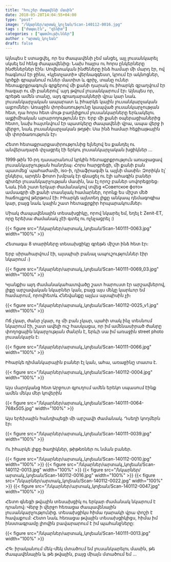 ```yaml
---
title: "հուշեր ժապավենի մասին"
date: 2018-05-28T14:04:55+04:00
type: "post"
image: "/նկարներ/արտակ_կոլեան/Scan-140112-0016.jpg"
tags : ["ժապաւէն", "զենիտ"]
categories : ["պատմութիւններ"]
author : "արտակ_կոլեան"
draft: false
--- 
```


Այնպես է ստացվել, որ ես ժապավենի չեմ անցել, այլ լուսանկարել սկսել եմ հենց ժապավենից։
Նախ հայրս ու հորս ընկերները ինժեներներ էին։ Սովետական ինժեները ինձ համար մի մարդ էր, ով հագնում էր ջինս, «կլետչատի» վերնազգեստ, կրում էր ակնոցներ, կրծքի գրպանում ուներ մատիտ և գրիչ, տանը ուներ հետաքրքրագույն գրքերով մի քանի դարակ ու իհարկե զբաղվում էր հազար ու մի բաներով՝ այդ թվում լուսանկարում էր։ Այնպես որ, գրեթե ամեն տանը, այդ գրադարակների վրա կար նաև լուսանկարչական ապարատ և իհարկե կային լուսանկարչական ալբոմներ։
Առաջին փորձառությունը կապված լուսանկարչության հետ, դա հորս հետ մութ բաղնիքում լուսանկարները երևակելու ալքիմիական արարողությունն Էր։ Երբ մի քանի օպերացիաներից հետո, նախ հայտնվում էր պատկերը ժապավենի վրա, ապա վերջ ի վերջո, նաև լուսանկարչական թղթի։ Սա ինձ համար հեքիաթային մի փորձառություն էր։ 

Հետո հետաքրարքասիրությունից ելնելով ես քանդել ու անվերադարձ փչացրել էի երկու լուսանկարչական խցիկներ ․․․

1999֊թին 10֊րդ դասարանում կրկին հետաքրքրություն առաջացավ լուսանկարչության հանդեպ։ Հորս հարցրեցի, մի քանի բան պատմեց՝ պահաժամի, iso-ի, դիաֆրագմի և այլնի մասին։ Զորիկն էլ՝ ընկերս, արդեն ֆոտո խմբակ  էր գնացել ու էլի ահագին բաներ գիտեր լուսանկարչության մասին, նա էլ որոշ բաներ սովորեցրեց։ Նաև ինձ շատ երկար ժամանակով տվեց «Советское фото» ամսագրի մի քանի տասնյակ համարներ, որոնք ես միշտ մեծ հաճույքով թերթում էի։ Իհարկե այնտեղ լիքը անկապ դեմագոգիա կար, բայց նաև կային շատ հետաքրքիր հրպարակումներ։ 

Միակ ժապավենային տեսախցիկը, որով նկարել եմ, եղել է Zenit-ET, որը երեխա ժամանակ չէի գտել ու ոչնչացրել :)


{{< figure src="/նկարներ/արտակ_կոլեան/Scan-140111-0063.jpg" width="100%" >}}

Հետագա 8 տարիները տեսախցիկը գրեթե միշտ ինձ հետ էր։ 

Երբ սիրահարվում էի, այսպիսի բանալ ապուշություններ էիր նկարում ։)


{{< figure src="/նկարներ/արտակ_կոլեան/Scan-140111-0069_03.jpg" width="100%" >}}


Կյանքիս այդ ժամանակահատվածը շատ հարուստ էր արշավներով, լիքը արշավական նկարներ կան, բայց այս մեկը կարևոր եմ համարում, որովհետև Հնեվանքը այլևս այսպիսին չի։


{{< figure src="/նկարներ/արտակ_կոլեան/Scan-140112-0025_v1.jpg" width="100%" >}}


Ոճ չկար, ժանր չկար, ոչ մի բան չկար, պահի տակ ինչ տեսնում նկարում էի, շատ ավելի ուշ հասկացա, որ իմ ամենասիրած ժանրը փողոցային նկարչության ժանրն է, երևի սա իմ առաջին street photo լուսանկարն է։

{{< figure src="/նկարներ/արտակ_կոլեան/Scan-140111-0066.jpg" width="100%" >}}

Իհարկե դիմանկարային բաներ էլ կան, ահա, առաջինը տատս է․

{{< figure src="/նկարներ/արտակ_կոլեան/Scan-140112-0004.jpg" width="100%" >}}

Այս մարդկանց հետ Արջուտ գյուղում ամեն երեկո սպասում էինք ամեն մեկս մեր կովերին

{{< figure src="/նկարներ/արտակ_կոլեան/Scan-140111-0064-768x505.jpg" width="100%" >}}

Այս երեխային հանդիպեցի մի արշավի ժամանակ․ Դսեղի կողմերն էր։

{{< figure src="/նկարներ/արտակ_կոլեան/Scan-140111-0039.jpg" width="100%" >}}

Ու իհարկե լիքը ծաղիկներ, թիթեռներ ու նման բաներ․

{{< figure src="/նկարներ/արտակ_կոլեան/Scan-140112-0010.jpg" width="100%" >}}
{{< figure src="/նկարներ/արտակ_կոլեան/Scan-140112-0013.jpg" width="100%" >}}
{{< figure src="/նկարներ/արտակ_կոլեան/Scan-140112-0016.jpg" width="100%" >}}
{{< figure src="/նկարներ/արտակ_կոլեան/Scan-140112-0022.jpg" width="100%" >}}
{{< figure src="/նկարներ/արտակ_կոլեան/Scan-140112-0047.jpg" width="100%" >}}

Հետո գնեցի թվային տեսախցիկ ու երկար ժամանակ նկարում է դրանով։ Վերջ ի վերջո հեռացա ժապավենային լուսանկարչությունից․ տեսախցիկս հիմա դարակի վրա փոշի է հավաքում:
Հետո նաև հեռացա թվային տեսախցիկիցս, հիմա իմ ինստագրամը լիովին բավարարում է իմ պահանջները:

{{< figure src="/նկարներ/արտակ_կոլեան/Scan-140111-0013.jpg" width="100%" >}}
 
ՀԳ։ իրականում մեկ-մեկ մտածում եմ լուսանկարելու մասին, թե ժապավենային և թե թվային, բայց միայն մտածում եմ ․․․





